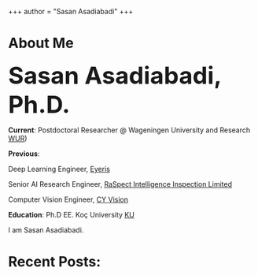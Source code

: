 +++
author = "Sasan Asadiabadi"
+++

# About Me

<font size="10"> **Sasan Asadiabadi, Ph.D.** </font>

**Current**: Postdoctoral Researcher @ Wageningen University and Research [WUR](https://www.wur.nl/en.htm))

**Previous**: 

  Deep Learning Engineer, [Eyeris](https://www.eyeris.ai/)

  Senior AI Research Engineer, [RaSpect Intelligence Inspection Limited](https://raspect.ai/en)

  Computer Vision Engineer, [CY Vision](https://www.cyvision.com/)

**Education**: Ph.D EE. Koç University [KU](https://www.ku.edu.tr/en/)

I am Sasan Asadiabadi.


# Recent Posts: 
